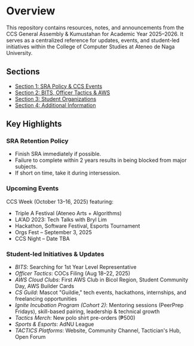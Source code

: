 # Overview

This repository contains resources, notes, and announcements from the CCS General Assembly & Kumustahan for Academic Year 2025–2026. It serves as a centralized reference for updates, events, and student-led initiatives within the College of Computer Studies at Ateneo de Naga University.

## Sections

- [Section 1: SRA Policy & CCS Events](./section1.md)
- [Section 2: BITS, Officer Tactics & AWS](./section2.md)
- [Section 3: Student Organizations](./section3.md)
- [Section 4: Additional Information](./section4.md)

## Key Highlights

### SRA Retention Policy
- Finish SRA immediately if possible.
- Failure to complete within 2 years results in being blocked from major subjects.
- If short on time, take it during intersession.

### Upcoming Events
CCS Week (October 13–16, 2025) featuring:
- Triple A Festival (Ateneo Arts + Algorithms)
- LA'AD 2023: Tech Talks with Bryl Lim
- Hackathon, Software Festival, Esports Tournament
- Orgs Fest – September 3, 2025
- CCS Night – Date TBA

### Student-led Initiatives & Updates
- *BITS*: Searching for 1st Year Level Representative
- *Officer Tactics*: COCs Filing (Aug 18–22, 2025)
- *AWS Cloud Clubs*: First AWS Club in Bicol Region, Student Community Day, AWS Builder Cards
- *CS Guild*: Mascot "Guildie," tech events, hackathons, internships, and freelancing opportunities
- *Ignite Incubation Program (Cohort 2)*: Mentoring sessions (PeerPrep Fridays), skill-based pairing, leadership & technical growth
- *Tactics Merch*: New polo shirt pre-orders (₱500)
- *Sports & Esports*: AdNU League
- *TACTICS Platforms*: Website, Community Channel, Tactician's Hub, Open Forum
